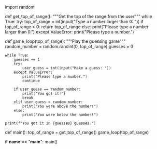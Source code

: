 import random

def get_top_of_range():
    """Get the top of the range from the user"""
    while True:
        try:
            top_of_range = int(input("Type a number larger than 0: "))
            if top_of_range > 0:
                return top_of_range
            else:
                print("Please type a number larger than 0.")
        except ValueError:
            print("Please type a number.")

def game_loop(top_of_range):
    """Play the guessing game"""
    random_number = random.randint(0, top_of_range)
    guesses = 0

    while True:
        guesses += 1
        try:
            user_guess = int(input("Make a guess: "))
        except ValueError:
            print("Please type a number.")
            continue

        if user_guess == random_number:
            print("You got it!")
            break
        elif user_guess > random_number:
            print("You were above the number!")
        else:
            print("You were below the number!")

    print(f"You got it in {guesses} guesses.")

def main():
    top_of_range = get_top_of_range()
    game_loop(top_of_range)

if __name__ == "__main__":
    main()

